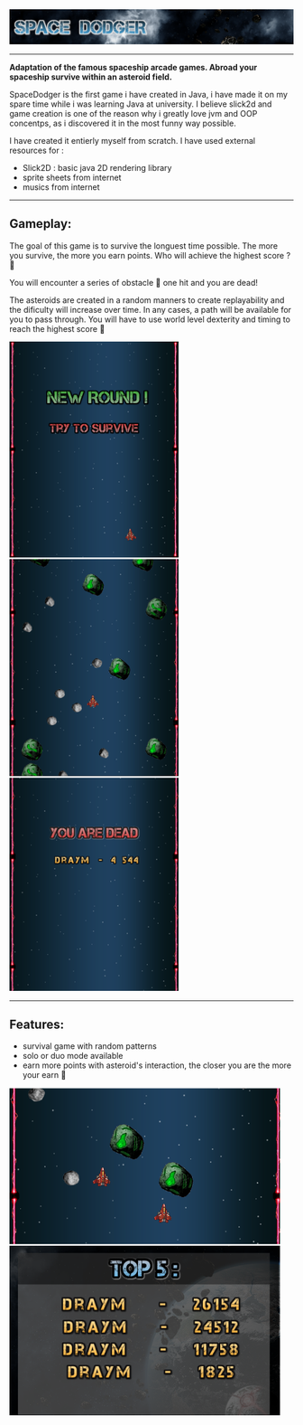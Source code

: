 <img src="README-images/space-banner.PNG" width="900">

-------------------------------------------------------------------------------------------  


**Adaptation of the famous spaceship arcade games. Abroad your spaceship survive within an asteroid field.**

SpaceDodger is the first game i have created in Java, i have made it on my spare time while i was learning Java at university. I believe slick2d and game creation is one of the reason why i greatly love jvm and OOP concentps, as i discovered it in the most funny way possible.

I have created it entierly myself from scratch.
I have used external resources for :
- Slick2D : basic java 2D rendering library
- sprite sheets from internet
- musics from internet

-------------------------------------------------------------------------------------------  
## Gameplay:  

The goal of this game is to survive the longuest time possible. The more you survive, the more you earn points. Who will achieve the highest score ? 🚀

You will encounter a series of obstacle 👾 one hit and you are dead!

The asteroids are created in a random manners to create replayability and the dificulty will increase over time. In any cases, a path will be available for you to pass through.
You will have to use world level dexterity and timing to reach the highest score 🥇


<img src="README-images/space-1.PNG" width="300">  <img src="README-images/space-2.PNG" width="300">  <img src="README-images/space-3.PNG" width="300">

-------------------------------------------------------------------------------------------  
## Features:

- survival game with random patterns
- solo or duo mode available
- earn more points with asteroid's interaction, the closer you are the more your earn 💎


<img src="README-images/space-4.PNG" width="480"> <img src="README-images/space-scores.PNG" width="480">
